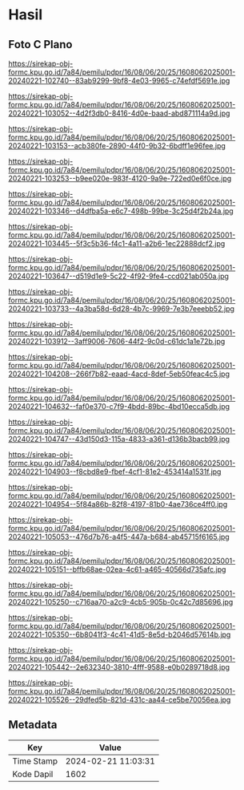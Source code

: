 # Hasil

## Foto C Plano

https://sirekap-obj-formc.kpu.go.id/7a84/pemilu/pdpr/16/08/06/20/25/1608062025001-20240221-102740--83ab9299-9bf8-4e03-9965-c74efdf5691e.jpg

https://sirekap-obj-formc.kpu.go.id/7a84/pemilu/pdpr/16/08/06/20/25/1608062025001-20240221-103052--4d2f3db0-8416-4d0e-baad-abd871114a9d.jpg

https://sirekap-obj-formc.kpu.go.id/7a84/pemilu/pdpr/16/08/06/20/25/1608062025001-20240221-103153--acb380fe-2890-44f0-9b32-6bdff1e96fee.jpg

https://sirekap-obj-formc.kpu.go.id/7a84/pemilu/pdpr/16/08/06/20/25/1608062025001-20240221-103253--b9ee020e-983f-4120-9a9e-722ed0e6f0ce.jpg

https://sirekap-obj-formc.kpu.go.id/7a84/pemilu/pdpr/16/08/06/20/25/1608062025001-20240221-103346--d4dfba5a-e6c7-498b-99be-3c25d4f2b24a.jpg

https://sirekap-obj-formc.kpu.go.id/7a84/pemilu/pdpr/16/08/06/20/25/1608062025001-20240221-103445--5f3c5b36-f4c1-4a11-a2b6-1ec22888dcf2.jpg

https://sirekap-obj-formc.kpu.go.id/7a84/pemilu/pdpr/16/08/06/20/25/1608062025001-20240221-103647--d519d1e9-5c22-4f92-9fe4-ccd021ab050a.jpg

https://sirekap-obj-formc.kpu.go.id/7a84/pemilu/pdpr/16/08/06/20/25/1608062025001-20240221-103733--4a3ba58d-6d28-4b7c-9969-7e3b7eeebb52.jpg

https://sirekap-obj-formc.kpu.go.id/7a84/pemilu/pdpr/16/08/06/20/25/1608062025001-20240221-103912--3aff9006-7606-44f2-9c0d-c61dc1a1e72b.jpg

https://sirekap-obj-formc.kpu.go.id/7a84/pemilu/pdpr/16/08/06/20/25/1608062025001-20240221-104208--266f7b82-eaad-4acd-8def-5eb50feac4c5.jpg

https://sirekap-obj-formc.kpu.go.id/7a84/pemilu/pdpr/16/08/06/20/25/1608062025001-20240221-104632--faf0e370-c7f9-4bdd-89bc-4bd10ecca5db.jpg

https://sirekap-obj-formc.kpu.go.id/7a84/pemilu/pdpr/16/08/06/20/25/1608062025001-20240221-104747--43d150d3-115a-4833-a361-d136b3bacb99.jpg

https://sirekap-obj-formc.kpu.go.id/7a84/pemilu/pdpr/16/08/06/20/25/1608062025001-20240221-104903--f8cbd8e9-fbef-4cf1-81e2-453414a1531f.jpg

https://sirekap-obj-formc.kpu.go.id/7a84/pemilu/pdpr/16/08/06/20/25/1608062025001-20240221-104954--5f84a86b-82f8-4197-81b0-4ae736ce4ff0.jpg

https://sirekap-obj-formc.kpu.go.id/7a84/pemilu/pdpr/16/08/06/20/25/1608062025001-20240221-105053--476d7b76-a4f5-447a-b684-ab45715f6165.jpg

https://sirekap-obj-formc.kpu.go.id/7a84/pemilu/pdpr/16/08/06/20/25/1608062025001-20240221-105151--bffb68ae-02ea-4c61-a465-40566d735afc.jpg

https://sirekap-obj-formc.kpu.go.id/7a84/pemilu/pdpr/16/08/06/20/25/1608062025001-20240221-105250--c716aa70-a2c9-4cb5-905b-0c42c7d85696.jpg

https://sirekap-obj-formc.kpu.go.id/7a84/pemilu/pdpr/16/08/06/20/25/1608062025001-20240221-105350--6b8041f3-4c41-41d5-8e5d-b2046d57614b.jpg

https://sirekap-obj-formc.kpu.go.id/7a84/pemilu/pdpr/16/08/06/20/25/1608062025001-20240221-105442--2e632340-3810-4fff-9588-e0b0289718d8.jpg

https://sirekap-obj-formc.kpu.go.id/7a84/pemilu/pdpr/16/08/06/20/25/1608062025001-20240221-105526--29dfed5b-821d-431c-aa44-ce5be70056ea.jpg


## Metadata

| Key        | Value               |
| ---------- | ------------------- |
| Time Stamp | 2024-02-21 11:03:31 |
| Kode Dapil | 1602                |



